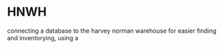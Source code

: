 # HNWH
connecting a database to the harvey norman warehouse for easier finding and inventorying, using a 
